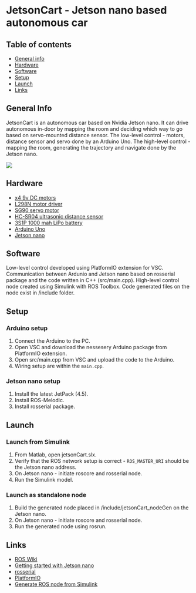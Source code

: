 # JetsonCart - Jetson nano based autonomous car

## Table of contents
* [General info](#general-info)
* [Hardware](#hardware)
* [Software](#software)
* [Setup](#setup)
* [Launch](#launch)
* [Links](#links)


## General Info
JetsonCart is an autonomous car based on Nvidia Jetson nano. It can drive autonomous in-door by mapping the room and deciding which way to go based on servo-mounted distance sensor.
The low-level control - motors, distance sensor and servo done by an Arduino Uno.
The high-level control - mapping the room, generating the trajectory and navigate done by the Jetson nano.

![](https://user-images.githubusercontent.com/58637596/118992285-2a87c400-b98d-11eb-9c93-c4ace9f1630a.jpg)


## Hardware
* [x4 9v DC motors](https://www.amazon.com/ApplianPar-Shaft-Gearbox-Plastic-Arduino/dp/B086D5M65M/ref=sr_1_5?dchild=1&keywords=arduino+car+motor&qid=1621510784&sr=8-5)
* [L298N motor driver](https://www.amazon.com/Qunqi-2Packs-Controller-Stepper-Arduino/dp/B01M29YK5U/ref=sr_1_3?crid=3HAA8WN8KBEIQ&dchild=1&keywords=l298n&qid=1621510867&sprefix=L29%2Caps%2C347&sr=8-3)
* [SG90 servo motor](https://www.amazon.com/Smraza-Helicopter-Airplane-Control-Arduino/dp/B07L2SF3R4/ref=sr_1_1_sspa?dchild=1&keywords=servo+motor&qid=1621510890&sr=8-1-spons&psc=1&smid=AMIHZKLK542FQ&spLa=ZW5jcnlwdGVkUXVhbGlmaWVyPUEyS0pOSU9ROFlBUUwzJmVuY3J5cHRlZElkPUEwOTQzOTEyM0sxWEJTOEhLRUcxQyZlbmNyeXB0ZWRBZElkPUEwMzI1MTA5MUFXNEtIUFJQUlZZMSZ3aWRnZXROYW1lPXNwX2F0ZiZhY3Rpb249Y2xpY2tSZWRpcmVjdCZkb05vdExvZ0NsaWNrPXRydWU=)
* [HC-SR04 ultrasonic distance sensor](https://www.amazon.com/Smraza-Ultrasonic-Distance-Mounting-Duemilanove/dp/B01JG09DCK/ref=sr_1_1_sspa?dchild=1&keywords=ultrasonic+sensor&qid=1621510929&sr=8-1-spons&psc=1&spLa=ZW5jcnlwdGVkUXVhbGlmaWVyPUExNVVKUzcyUlhMRjExJmVuY3J5cHRlZElkPUExMDA5ODQ0MzdNS05USjgzUkNYTiZlbmNyeXB0ZWRBZElkPUEwNDIyMDEyMjNLSDE1TkdLU0lJQSZ3aWRnZXROYW1lPXNwX2F0ZiZhY3Rpb249Y2xpY2tSZWRpcmVjdCZkb05vdExvZ0NsaWNrPXRydWU=)
* [3S1P 1000 mah LiPo battery](https://www.amazon.com/1000mAh-Airplane-Quadcopter-Helicopter-Multi-Motor/dp/B07TJW4SY9/ref=sr_1_5?dchild=1&keywords=1000mah+3s1p+11.v+lipo&qid=1621510990&sr=8-5)
* [Arduino Uno](https://www.amazon.com/Arduino-A000066-ARDUINO-UNO-R3/dp/B008GRTSV6/ref=sr_1_3?dchild=1&keywords=arduino+uno&qid=1621511012&sr=8-3)
* [Jetson nano](https://www.amazon.com/NVIDIA-Jetson-Nano-Developer-945-13541-0000-000/dp/B08J157LHH/ref=sr_1_4?dchild=1&keywords=jetson+nano&qid=1621511032&sr=8-4)

## Software
Low-level control developed using PlatformIO extension for VSC. Communication between Ardunio and Jetson nano based on rosserial package and the code written in C++ (src/main.cpp).
High-level control node created using Simulink with ROS Toolbox. Code generated files on the node exist in /include folder.

## Setup
### Arduino setup
1. Connect the Arduino to the PC.
2. Open VSC and download the nessesery Arduino package from PlatformIO extension.
3. Open src/main.cpp from VSC and upload the code to the Arduino.
4. Wiring setup are within the `main.cpp`.

### Jetson nano setup
1. Install the latest JetPack (4.5).
2. Install ROS-Melodic.
3. Install rosserial package.

## Launch
### Launch from Simulink
1. From Matlab, open jetsonCart.slx.
2. Verify that the ROS network setup is correct - `ROS_MASTER_URI` should be the Jetson nano address.
3. On Jetson nano - initiate roscore and rosserial node.
4. Run the Simulink model.

### Launch as standalone node
1. Build the generated node placed in /include/jetsonCart_nodeGen on the Jetson nano.
2. On Jetson nano - initiate roscore and rosserial node.
3. Run the generated node using rosrun.

## Links
* [ROS Wiki](http://wiki.ros.org/ROS/Introduction)
* [Getting started with Jetson nano](https://developer.nvidia.com/embedded/learn/get-started-jetson-nano-2gb-devkit)
* [rosserial](http://wiki.ros.org/rosserial)
* [PlatformIO](https://platformio.org/)
* [Generate ROS node from Simulink](https://www.mathworks.com/help/ros/ug/generate-a-standalone-ros-node-from-simulink.html)


